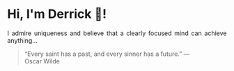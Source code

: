 # Hi, I'm Derrick 👋!
<p align="justify">I admire uniqueness and believe that a clearly focused mind can achieve anything...</p> 
<!-- #quote-start -->
<blockquote>&ldquo;Every saint has a past, and every sinner has a future.&rdquo; &mdash; <footer>Oscar Wilde</footer></blockquote>
<!-- #quote-end -->
